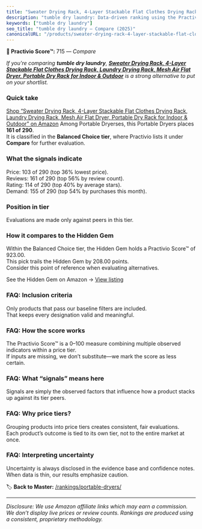 ```yaml
---
title: "Sweater Drying Rack, 4-Layer Stackable Flat Clothes Drying Rack, Laundry Drying Rack, Mesh Air Flat Dryer, Portable Dry Rack for Indoor & Outdoor"
description: "tumble dry laundry: Data-driven ranking using the Practivio Score™. Positioned by quality, value, demand, findability, momentum."
keywords: ["tumble dry laundry"]
seo_title: "tumble dry laundry — Compare (2025)"
canonicalURL: "/products/sweater-drying-rack-4-layer-stackable-flat-clothes-drying-rack-laundry-drying-rack-mesh-air-flat-dryer-portable-dry-rack-for-indoor-outdoor-B0CMHTT25S/"
---
```


**🛒 Practivio Score™:** 715 — _Compare_


*If you're comparing **tumble dry laundry**, **[Sweater Drying Rack, 4-Layer Stackable Flat Clothes Drying Rack, Laundry Drying Rack, Mesh Air Flat Dryer, Portable Dry Rack for Indoor & Outdoor](https://www.amazon.com/dp/B0CMHTT25S?tag=practivio-20)** is a strong alternative to put on your shortlist.*
### Quick take
[Shop “Sweater Drying Rack, 4-Layer Stackable Flat Clothes Drying Rack, Laundry Drying Rack, Mesh Air Flat Dryer, Portable Dry Rack for Indoor & Outdoor” on Amazon](https://www.amazon.com/dp/B0CMHTT25S?tag=practivio-20)
Among Portable Dryerses, this Portable Dryers places **161 of 290**.  
It is classified in the **Balanced Choice tier**, where Practivio lists it under **Compare** for further evaluation.

### What the signals indicate
Price: 103 of 290 (top 36% lowest price).  
Reviews: 161 of 290 (top 56% by review count).  
Rating: 114 of 290 (top 40% by average stars).  
Demand: 155 of 290 (top 54% by purchases this month).

### Position in tier
Evaluations are made only against peers in this tier.

### How it compares to the Hidden Gem
Within the Balanced Choice tier, the Hidden Gem holds a Practivio Score™ of 923.00.  
This pick trails the Hidden Gem by 208.00 points.  
Consider this point of reference when evaluating alternatives.  

See the Hidden Gem on Amazon → [View listing](https://www.amazon.com/dp/B00Q4X2FSM?tag=practivio-20)

### FAQ: Inclusion criteria
Only products that pass our baseline filters are included.  
That keeps every designation valid and meaningful.

### FAQ: How the score works
The Practivio Score™ is a 0–100 measure combining multiple observed indicators within a price tier.  
If inputs are missing, we don’t substitute—we mark the score as less certain.

### FAQ: What “signals” means here
Signals are simply the observed factors that influence how a product stacks up against its tier peers.

### FAQ: Why price tiers?
Grouping products into price tiers creates consistent, fair evaluations.  
Each product’s outcome is tied to its own tier, not to the entire market at once.

### FAQ: Interpreting uncertainty
Uncertainty is always disclosed in the evidence base and confidence notes.  
When data is thin, our results emphasize caution.

<!-- Missing template for Compare/CompareWithinPriceClass -->


🏷️ **Back to Master:** [/rankings/portable-dryers/](/rankings/portable-dryers/)

---
_Disclosure: We use Amazon affiliate links which may earn a commission. We don’t display live prices or review counts. Rankings are produced using a consistent, proprietary methodology._
